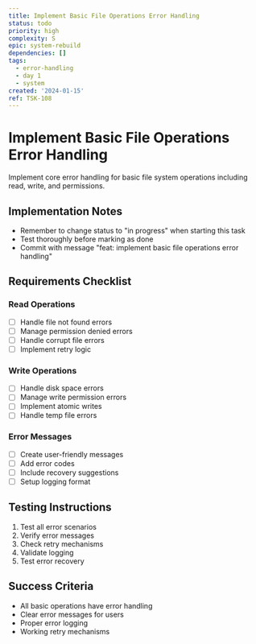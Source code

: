 ```yaml
---
title: Implement Basic File Operations Error Handling
status: todo
priority: high
complexity: S
epic: system-rebuild
dependencies: []
tags:
  - error-handling
  - day 1
  - system
created: '2024-01-15'
ref: TSK-108
---
```


# Implement Basic File Operations Error Handling

Implement core error handling for basic file system operations including read, write, and permissions.

## Implementation Notes
- Remember to change status to "in progress" when starting this task
- Test thoroughly before marking as done
- Commit with message "feat: implement basic file operations error handling"

## Requirements Checklist

### Read Operations
- [ ] Handle file not found errors
- [ ] Manage permission denied errors
- [ ] Handle corrupt file errors
- [ ] Implement retry logic

### Write Operations
- [ ] Handle disk space errors
- [ ] Manage write permission errors
- [ ] Implement atomic writes
- [ ] Handle temp file errors

### Error Messages
- [ ] Create user-friendly messages
- [ ] Add error codes
- [ ] Include recovery suggestions
- [ ] Setup logging format

## Testing Instructions
1. Test all error scenarios
2. Verify error messages
3. Check retry mechanisms
4. Validate logging
5. Test error recovery

## Success Criteria
- All basic operations have error handling
- Clear error messages for users
- Proper error logging
- Working retry mechanisms 
